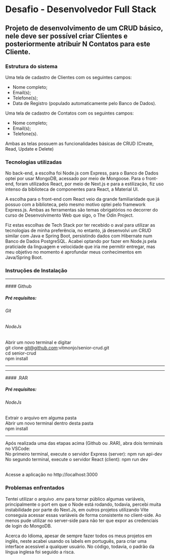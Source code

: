 # Desafio - Desenvolvedor Full Stack

## Projeto de desenvolvimento de um CRUD básico, nele deve ser possível criar Clientes e posteriormente atribuir N Contatos para este Cliente.

### Estrutura do sistema

Uma tela de cadastro de Clientes com os seguintes campos:
* Nome completo;
* Email(s);
* Telefone(s);
* Data de Registro (populado automaticamente pelo Banco de Dados).

Uma tela de cadastro de Contatos com os seguintes campos:
* Nome completo;
* Email(s);
* Telefone(s).

Ambas as telas possuem as funcionalidades básicas de CRUD (Create, Read, Update e Delete)

### Tecnologias utilizadas

No back-end, a escolha foi Node.js com Express, para o Banco de Dados optei por usar MongoDB, acessado por meio de Mongoose.
Para o front-end, foram utilizados React, por meio de Next.js e para a estilização, fiz uso intenso da biblioteca de componentes para React, a Material UI.

A escolha para o front-end com React veio da grande familiaridade que já possuo com a biblioteca, pelo mesmo motivo optei pelo framework Express.js. Ambas as ferramentas são temas obrigatórios no decorrer do curso de Desenvolvimento Web que sigo, o The Odin Project. 

Fiz estas escolhas de Tech Stack por ter recebido o aval para utilizar as tecnologias de minha preferência, no entanto, já desenvolvi um CRUD similar com Java e Spring Boot, persistindo dados com Hibernate num Banco de Dados PostgreSQL. Acabei optando por fazer em Node.js pela praticiade da linguagem e velocidade que iria me permitir entregar, mas meu objetivo no momento é aprofundar meus conhecimentos em Java/Spring Boot.

### Instruções de Instalação
<hr>
#### Github

##### Pré requisitos:
###### Git
###### NodeJs

Abrir um novo terminal e digitar <br />
git clone git@github.com:vitmonjo/senior-crud.git <br />
cd senior-crud <br />
npm install <br />
<hr>
<hr>
#### .RAR

##### Pré requisitos:
###### NodeJs

Extrair o arquivo em alguma pasta <br />
Abrir um novo terminal dentro desta pasta <br />
npm install <br />
<hr>

Após realizada uma das etapas acima (Github ou .RAR), abra dois terminais no VSCode: <br />
No primeiro terminal, execute o servidor Express (server): npm run api-dev <br />
No segundo terminal, execute o servidor React (client): npm run dev <br /> <br />

Acesse a aplicação no http://localhost:3000 <br />

### Problemas enfrentados

Tentei utilizar o arquivo .env para tornar público algumas variáveis, principalmente o port em que o Node está rodando, todavia, percebi muita instabilidade por parte do Next.Js, em outros projetos utilizando Vite conseguia acessar essas variáveis de forma consistente no client-side.
Ao menos pude utilizar no server-side para não ter que expor as credenciais de login do MongoDB.

Acerca do Idioma, apesar de sempre fazer todos os meus projetos em inglês, neste acabei usando os labels em português, para criar uma interface acessível a qualquer usuário. No código, todavia, o padrão da língua inglesa foi seguido a risca.
